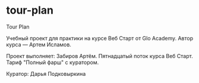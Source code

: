 # tour-plan

Tour Plan

Учебный проект для практики на курсе Веб Старт от Glo Academy. Автор курса — Артем Исламов.

Проект выполняет: Забиров Артём. Пятнадцатый поток курса Веб Старт. Тариф "Полный фарш" с куратором.

Куратор: Дарья Подковыркина

